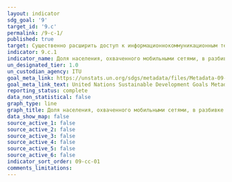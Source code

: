```yaml
---
layout: indicator
sdg_goal: '9'
target_id: '9.c'
permalink: /9-c-1/
published: true
target: Существенно расширить доступ к информационнокоммуникационным технологиям и стремиться к обеспечению всеобщего и недорогого доступа к Интернету в наименее развитых странах к 2020 году
indicator: 9.c.1
indicator_name: Доля населения, охваченного мобильными сетями, в разбивке по технологиям
un_designated_tier: 1.0
un_custodian_agency: ITU
goal_meta_link: https://unstats.un.org/sdgs/metadata/files/Metadata-09-0C-01.pdf
goal_meta_link_text: United Nations Sustainable Development Goals Metadata (pdf 663kB)
reporting_status: complete
data_non_statistical: false
graph_type: line
graph_title: Доля населения, охваченного мобильными сетями, в разбивке по технологиям
data_show_map: false
source_active_1: false
source_active_2: false
source_active_3: false
source_active_4: false
source_active_5: false
source_active_6: false
indicator_sort_order: 09-cc-01
comments_limitations: 
---
```

